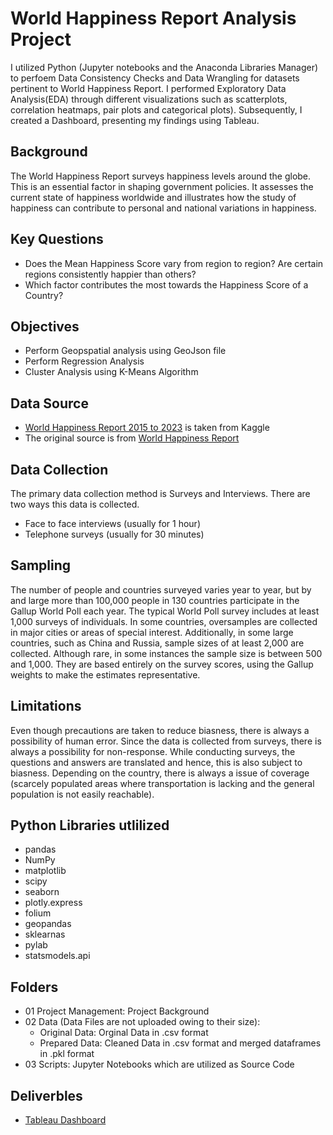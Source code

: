 # World Happiness Report Analysis Project
I utilized Python (Jupyter notebooks and the Anaconda Libraries Manager) to perfoem Data Consistency Checks and Data Wrangling for datasets pertinent to World Happiness Report. I performed Exploratory Data Analysis(EDA) through different visualizations such as scatterplots, correlation heatmaps, pair plots and categorical plots). Subsequently, I created a Dashboard, presenting my findings using Tableau.

## Background
The World Happiness Report surveys happiness levels around the globe. This is an essential factor in shaping government policies. It assesses the current state of happiness worldwide and illustrates how the study of happiness can contribute to personal and national variations in happiness. 

## Key Questions
- Does the Mean Happiness Score vary from region to region? Are certain regions consistently happier than others?
- Which factor contributes the most towards the Happiness Score of a Country?

## Objectives
- Perform Geopspatial analysis using GeoJson file
- Perform Regression Analysis
- Cluster Analysis using K-Means Algorithm

## Data Source
- [World Happiness Report 2015 to 2023](https://www.kaggle.com/datasets/sazidthe1/global-happiness-scores-and-factors/data) is taken from Kaggle
- The original source is from [World Happiness Report](https://worldhappiness.report/)

## Data Collection
The primary data collection method is Surveys and Interviews. There are two ways this data is collected.
- Face to face interviews (usually for 1 hour)
- Telephone surveys (usually for 30 minutes)

## Sampling 
The number of people and countries surveyed varies year to year, but by and large more than 100,000 people in 130 countries participate in the Gallup World Poll each year. The typical World Poll survey includes at least 1,000 surveys of individuals. In some countries, oversamples are collected in major cities or areas of special interest. Additionally, in some large countries, such as China and Russia, sample sizes of at least 2,000 are collected. Although rare, in some instances the sample size is between 500 and 1,000. They are based entirely on the survey scores, using the Gallup weights to make the estimates representative.

## Limitations
Even though precautions are taken to reduce biasness, there is always a possibility of human error. Since the data is collected from surveys, there is always a possibility for non-response. While conducting surveys, the questions and answers are translated and hence, this is also subject to biasness. Depending on the country, there is always a issue of coverage (scarcely populated areas where transportation is lacking and the general population is not easily reachable).

## Python Libraries utlilized
- pandas
- NumPy
- matplotlib
- scipy
- seaborn
- plotly.express
- folium
- geopandas
- sklearnas
- pylab
- statsmodels.api

## Folders
- 01 Project Management: Project Background
- 02 Data (Data Files are not uploaded owing to their size):
   -  Original Data: Orginal Data in .csv format
   -  Prepared Data: Cleaned Data in .csv format and merged dataframes in .pkl format
- 03 Scripts: Jupyter Notebooks which are utilized as Source Code

## Deliverbles
- [Tableau Dashboard](https://public.tableau.com/views/WorldHappinessReportDataAnalysis_2/SpatialAnalysis?:language=en-US&publish=yes&:sid=&:display_count=n&:origin=viz_share_link)
